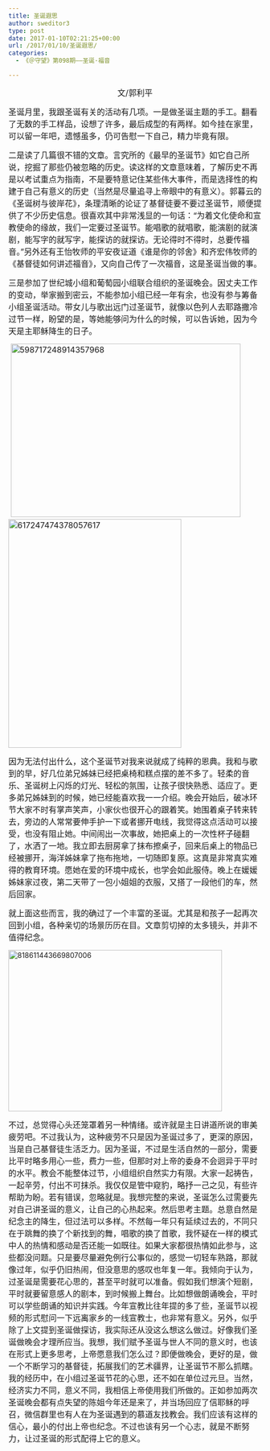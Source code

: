 ```yaml
---
title: 圣诞遐思
author: sweditor3
type: post
date: 2017-01-10T02:21:25+00:00
url: /2017/01/10/圣诞遐思/
categories:
  - 《＠守望》第098期——圣诞·福音

---
```

<p style="text-align: center;">
  <span style="font-size: 12pt;">文/郭利平</span>
</p>

<span style="font-size: 12pt;">圣诞月里，我跟圣诞有关的活动有几项。一是做圣诞主题的手工。翻看了无数的手工样品，设想了许多，最后成型的有两样。如今挂在家里，可以留一年吧，遗憾虽多，仍可告慰一下自己，精力毕竟有限。</span>

<span style="font-size: 12pt;">二是读了几篇很不错的文章。言究所的《最早的圣诞节》如它自己所说，挖掘了那些仍被忽略的历史。读这样的文章意味着，了解历史不再是以考试重点为指南，不是要特意记住某些伟大事件，而是选择性的构建于自己有意义的历史（当然是尽量追寻上帝眼中的有意义）。郭暮云的《圣诞树与彼岸花》，条理清晰的论证了基督徒要不要过圣诞节，顺便提供了不少历史信息。很喜欢其中非常浅显的一句话：“为着文化使命和宣教使命的缘故，我们一定要过圣诞节。能唱歌的就唱歌，能演剧的就演剧，能写字的就写字，能探访的就探访。无论得时不得时，总要传福音。”另外还有王怡牧师的平安夜证道《谁是你的邻舍》和齐宏伟牧师的《基督徒如何讲述福音》，又向自己传了一次福音，这是圣诞当做的事。</span>

<span style="font-size: 12pt;">三是参加了世纪城小组和葡萄园小组联合组织的圣诞晚会。因丈夫工作的变动，举家搬到密云，不能参加小组已经一年有余，也没有参与筹备小组圣诞活动。带女儿与歌出远门过圣诞节，就像以色列人去耶路撒冷过节一样，盼望的是，等她能够问为什么的时候，可以告诉她，因为今天是主耶稣降生的日子。</span>
  
<span style="font-size: 12pt;"> <img class="aligncenter  wp-image-14843" src="http://t5.shwchurch.org/wp-content/uploads/2017/01/598717248914357968.jpg" alt="598717248914357968" width="457" height="345" /><img class="aligncenter  wp-image-14844" src="http://t5.shwchurch.org/wp-content/uploads/2017/01/617247474378057617-e1484014788909.jpg" alt="617247474378057617" width="344" height="455" /></span>
  
<span style="font-size: 12pt;">因为无法付出什么，这个圣诞节对我来说就成了纯粹的恩典。我和与歌到的早，好几位弟兄姊妹已经把桌椅和糕点摆的差不多了。轻柔的音乐、圣诞树上闪烁的灯光、轻松的氛围，让孩子很快熟悉、适应了。更多弟兄姊妹到的时候，她已经能喜欢我一一介绍。晚会开始后，破冰环节大家不时有掌声笑声，小家伙也很开心的跟着笑。她围着桌子转来转去，旁边的人常常要伸手护一下或者挪开电线，我觉得这点活动可以接受，也没有阻止她。中间闹出一次事故，她把桌上的一次性杯子碰翻了，水洒了一地。我立即去厨房拿了抹布擦桌子，回来后桌上的物品已经被挪开，海洋姊妹拿了拖布拖地，一切随即复原。这真是非常真实难得的教育环境。愿她在爱的环境中成长，也学会如此服侍。晚上在媛媛姊妹家过夜，第二天带了一包小姐姐的衣服，又搭了一段他们的车，然后回家。</span>

<span style="font-size: 12pt;">就上面这些而言，我的确过了一个丰富的圣诞。尤其是和孩子一起再次回到小组，各种亲切的场景历历在目。文章剪切掉的太多镜头，并非不值得纪念。</span>
  
<img class="aligncenter  wp-image-14845" src="http://t5.shwchurch.org/wp-content/uploads/2017/01/818611443669807006.jpg" alt="818611443669807006" width="425" height="321" />
  
<span style="font-size: 12pt;">不过，总觉得心头还笼罩着另一种情绪。或许就是主日讲道所说的审美疲劳吧。不过我认为，这种疲劳不只是因为圣诞过多了，更深的原因，当是自己基督徒生活乏力。因为圣诞，不过是生活自然的一部分，需要比平时略多用心一些，费力一些，但那时对上帝的委身不会迥异于平时的水平。教会不能整体过节，小组组织自然实力有限。大家一起祷告，一起辛劳，付出不可抹杀。我仅仅是管中窥豹，略抒一己之见，有些许帮助为盼。若有错误，忽略就是。我想完整的来说，圣诞怎么过需要先对自己讲圣诞的意义，让自己的心热起来。然后思考主题。总意自然是纪念主的降生，但过法可以多样。不然每一年只有延续过去的，不同只在于跳舞的换了个新找到的舞，唱歌的换了首歌，我怀疑在一样的模式中人的热情和感动是否还能一如既往。如果大家都很热情如此参与，这些都没问题。只是要尽量避免例行公事似的，感觉一切轻车熟路，那就像过年，似乎仍旧热闹，但没意思的感叹也年复一年。我倾向于认为，过圣诞是需要花心思的，甚至平时就可以准备。假如我们想演个短剧，平时就要留意感人的剧本，到时候搬上舞台。比如想做朗诵晚会，平时可以学些朗诵的知识并实践。今年宣教比往年提的多了些，圣诞节以视频的形式慰问一下远离家乡的一线宣教士，也非常有意义。另外，似乎除了上文提到圣诞做探访，我实际还从没这么想这么做过。好像我们圣诞做晚会才理所应当。我想，我们赋予圣诞与世人不同的意义时，也该在形式上更多思考，上帝愿意我们怎么过？即便做晚会，更好的是，做一个不断学习的基督徒，拓展我们的艺术疆界，让圣诞节不那么抓瞎。我的经历中，在小组过圣诞节花的心思，还不如在单位过元旦。当然，经济实力不同，意义不同，我相信上帝使用我们所做的。正如参加两次圣诞晚会都有点失望的陈姐今年还是来了，并当场回应了信耶稣的呼召，微信群里也有人在为圣诞遇到的慕道友找教会。我们应该有这样的信心，最小的付出上帝也纪念。不过也该有另一个心志，就是不断努力，让过圣诞的形式配得上它的意义。</span>